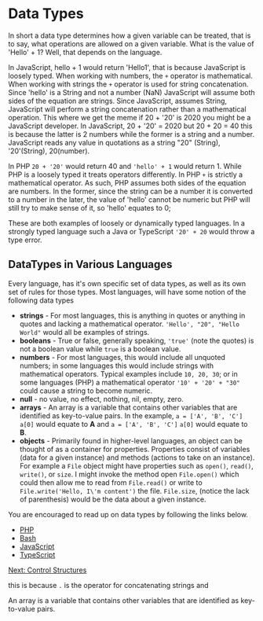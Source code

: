 # Data Types
In short a data type determines how a given variable can be treated, that is to say, what operations are allowed on a given variable.  What is the value of 'Hello' + 1? Well, that depends on the language. 

In JavaScript, hello + 1 would return 'Hello1', that is because JavaScript is loosely typed. When working with numbers, the ```+``` operator is mathematical. When working with strings the ```+``` operator is used for string concatenation. Since 'hello' is a String and not a number (NaN) JavaScript will assume both sides of the equation are strings. Since JavaScript, assumes String, JavaScript will perform a string concatenation rather than a mathematical operation. This where we get the meme if 20 + '20' is 2020 you might be a JavaScript developer. In JavaScript, 20 + '20' = 2020 but 20 + 20 = 40 this is because the latter is 2 numbers while the former is a string and a number. JavaScript reads any value in quotations as a string "20" (String), '20'(String), 20(number).

In PHP ```20 + '20'``` would return 40 and ```'hello' + 1``` would return 1. While PHP is a loosely typed it treats operators differently. In PHP  ```+``` is strictly a mathematical operator. As such, PHP assumes both sides of the equation are numbers. In the former, since the string can be a number it is converted to a number in the later, the value of 'hello' cannot be numeric but PHP will still try to make sense of it, so 'hello' equates to 0;

These are both examples of loosely or dynamically typed languages. In a strongly typed language such a Java or TypeScript ```'20' + 20``` would throw a type error.

## DataTypes in Various Languages
Every language, has it's own specific set of data types, as well as its own set of rules for those types. Most languages, will have some notion of the following data types 
* **strings** - For most languages, this is anything in quotes or anything in quotes and lacking a mathematical operator. ```'Hello', "20", "Hello World"``` would all be examples of strings.
* **booleans** - True or false, generally speaking, ```'true'``` (note the quotes) is not a boolean value while ```true``` is a boolean value.
* **numbers** - For most languages, this would include all unquoted numbers; in some languages this would include strings with mathematical operators. Typical examples include ```10, 20, 30```; or in some languages (PHP) a mathematical operator ```'10' + '20' + "30"``` could cause a string to become numeric.
* **null** - no value, no effect, nothing, nil, empty, zero.
* **arrays** - An array is a variable that contains other variables that are identified as key-to-value pairs. In the example, ```a = ['A', 'B', 'C']``` ```a[0]``` would equate to **A**  and ```a = ['A', 'B', 'C']``` ```a[0]``` would equate to **B**.
* **objects** - Primarily found in higher-level languages, an object can be thought of as a container for properties. Properties consist of variables (data for a given instance) and methods (actions to take on an instance). For example a ```File``` object might have properties such as ```open()```, ```read()```, ```write()```, or ```size```. I might invoke the method open ```File.open()``` which could then allow me to read from ```File.read()``` or write to ```File.write('Hello, I\'m content')``` the file. ```File.size```, (notice the lack of parenthesis) would be the data about a given instance.

You are encouraged to read up on data types by following the links below.
* [PHP](http://php.net/manual/en/language.types.intro.php)
* [Bash](http://tldp.org/LDP/abs/html/declareref.html)
* [JavaScript](https://developer.mozilla.org/en-US/docs/Web/JavaScript/Data_structures)
* [TypeScript](https://www.typescriptlang.org/docs/handbook/basic-types.html)

[Next: Control Structures](03-ControlStructures.md)


this is because ```.``` is the operator for concatenating strings and

An array is a variable that contains other variables that are identified as key-to-value pairs.